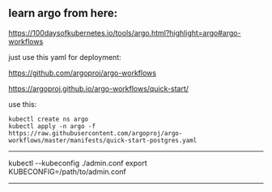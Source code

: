 ## learn argo from here: 
https://100daysofkubernetes.io/tools/argo.html?highlight=argo#argo-workflows

just use this yaml for deployment: 

https://github.com/argoproj/argo-workflows

https://argoproj.github.io/argo-workflows/quick-start/

use this: 
```
kubectl create ns argo
kubectl apply -n argo -f https://raw.githubusercontent.com/argoproj/argo-workflows/master/manifests/quick-start-postgres.yaml
```

*****************************
kubectl --kubeconfig ./admin.conf
export KUBECONFIG=/path/to/admin.conf

***********************
